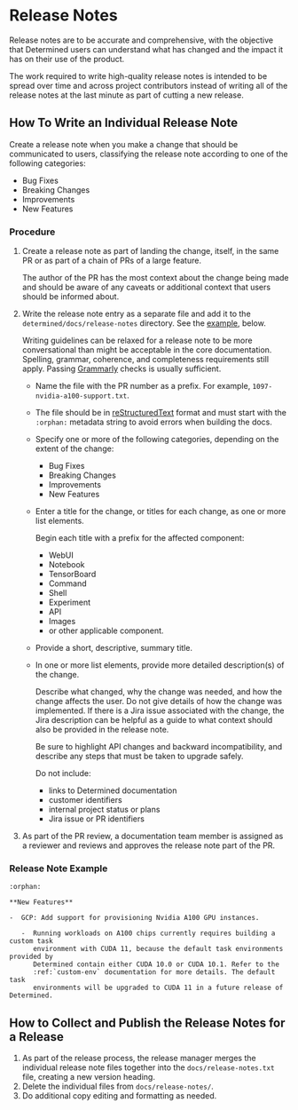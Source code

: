 # Release Notes

Release notes are to be accurate and comprehensive, with the objective that
Determined users can understand what has changed and the impact it has on
their use of the product.

The work required to write high-quality release notes is intended to be
spread over time and across project contributors instead of writing all of
the release notes at the last minute as part of cutting a new release.

## How To Write an Individual Release Note

Create a release note when you make a change that should be communicated to users,
classifying the release note according to one of the following categories:

* Bug Fixes
* Breaking Changes
* Improvements
* New Features

### Procedure

1. Create a release note as part of landing the change, itself, in the
   same PR or as part of a chain of PRs of a large feature.

   The author of the PR has the most context about the change being made and should be
   aware of any caveats or additional context that users should be informed about.

2. Write the release note entry as a separate file and add it to the
   `determined/docs/release-notes` directory. See the [example](#release-note-example), below.

   Writing guidelines can be relaxed for a release note to be more conversational than might
   be acceptable in the core documentation. Spelling, grammar, coherence, and completeness
   requirements still apply. Passing [Grammarly](https://app.grammarly.com/) checks is usually
   sufficient.

   * Name the file with the PR number as a prefix. For example, `1097-nvidia-a100-support.txt`.
   * The file should be in [reStructuredText](https://determinedai.atlassian.net/l/c/53h3PrPo) format
     and must start with the `:orphan:` metadata string to avoid errors when building the docs.
   * Specify one or more of the following categories, depending on the extent of the change:

     * Bug Fixes
     * Breaking Changes
     * Improvements
     * New Features

   * Enter a title for the change, or titles for each change, as one or more list elements.

     Begin each title with a prefix for the affected component:

     * WebUI
     * Notebook
     * TensorBoard
     * Command
     * Shell
     * Experiment
     * API
     * Images
     * or other applicable component.

   * Provide a short, descriptive, summary title.
   * In one or more list elements, provide more detailed description(s) of the change.

     Describe what changed, why the change was needed, and how the
     change affects the user. Do not give details of how the change was implemented.
     If there is a Jira issue associated with the change, the Jira description can be
     helpful as a guide to what context should also be provided in the release note.

     Be sure to highlight API changes and backward incompatibility, and describe any steps
     that must be taken to upgrade safely.

     Do not include:

     * links to Determined documentation
     * customer identifiers
     * internal project status or plans
     * Jira issue or PR identifiers

3. As part of the PR review, a documentation team member is assigned as a reviewer and
   reviews and approves the release note part of the PR.

### Release Note Example

```
:orphan:

**New Features**

-  GCP: Add support for provisioning Nvidia A100 GPU instances.

   -  Running workloads on A100 chips currently requires building a custom task
      environment with CUDA 11, because the default task environments provided by
      Determined contain either CUDA 10.0 or CUDA 10.1. Refer to the
      :ref:`custom-env` documentation for more details. The default task
      environments will be upgraded to CUDA 11 in a future release of Determined.
```

## How to Collect and Publish the Release Notes for a Release

1. As part of the release process, the release manager merges the individual release note files
together into the `docs/release-notes.txt` file, creating a new version heading.
2. Delete the individual files from `docs/release-notes/`.
3. Do additional copy editing and formatting as needed.
